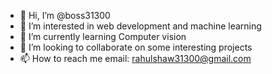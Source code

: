 - 👋 Hi, I’m @boss31300
- 👀 I’m interested in web development and machine learning
- 🌱 I’m currently learning Computer vision
- 💞️ I’m looking to collaborate on some interesting projects
- 📫 How to reach me email: rahulshaw31300@gmail.com

<!---
boss31300/boss31300 is a ✨ special ✨ repository because its `README.md` (this file) appears on your GitHub profile.
You can click the Preview link to take a look at your changes.
--->
